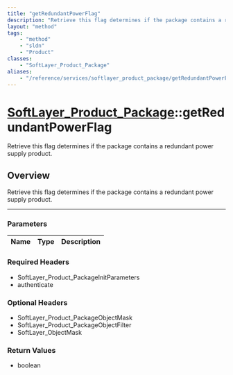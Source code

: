 ```yaml
---
title: "getRedundantPowerFlag"
description: "Retrieve this flag determines if the package contains a redundant power supply product."
layout: "method"
tags:
    - "method"
    - "sldn"
    - "Product"
classes:
    - "SoftLayer_Product_Package"
aliases:
    - "/reference/services/softlayer_product_package/getRedundantPowerFlag"
---
```

# [SoftLayer_Product_Package](/reference/services/SoftLayer_Product_Package)::getRedundantPowerFlag


Retrieve this flag determines if the package contains a redundant power supply product.


## Overview 
Retrieve this flag determines if the package contains a redundant power supply product.

-----

### Parameters 
|Name | Type | Description |
| --- | --- | --- |


### Required Headers
* SoftLayer_Product_PackageInitParameters
* authenticate


### Optional Headers
* SoftLayer_Product_PackageObjectMask
* SoftLayer_Product_PackageObjectFilter
* SoftLayer_ObjectMask

### Return Values
* boolean




